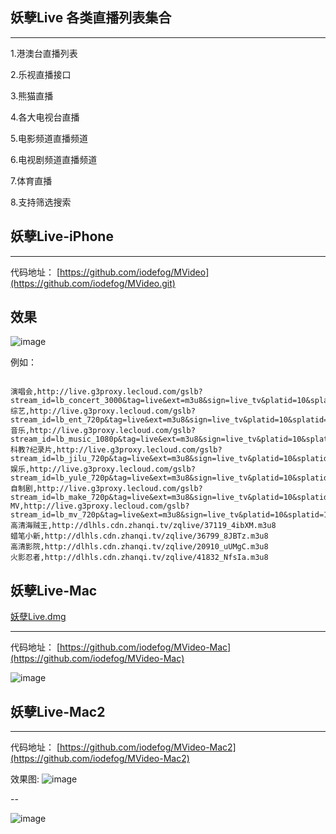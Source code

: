 ## 妖孽Live 各类直播列表集合

----

1.港澳台直播列表

2.乐视直播接口

3.熊猫直播

4.各大电视台直播

5.电影频道直播频道

6.电视剧频道直播频道

7.体育直播

8.支持筛选搜索


## 妖孽Live-iPhone

-----

代码地址：
[https://github.com/iodefog/MVideo](https://github.com/iodefog/MVideo.git)

效果
----

![image](https://github.com/iodefog/MVideo/blob/master/SnapShoot/animal.gif)  



例如：

```objc

演唱会,http://live.g3proxy.lecloud.com/gslb?stream_id=lb_concert_3000&tag=live&ext=m3u8&sign=live_tv&platid=10&splatid=1009&format=letv&expect=1
综艺,http://live.g3proxy.lecloud.com/gslb?stream_id=lb_ent_720p&tag=live&ext=m3u8&sign=live_tv&platid=10&splatid=1009&format=letv&expect=1
音乐,http://live.g3proxy.lecloud.com/gslb?stream_id=lb_music_1080p&tag=live&ext=m3u8&sign=live_tv&platid=10&splatid=1009&format=letv&expect=1
科教?纪录片,http://live.g3proxy.lecloud.com/gslb?stream_id=lb_jilu_720p&tag=live&ext=m3u8&sign=live_tv&platid=10&splatid=1009&format=letv&expect=1
娱乐,http://live.g3proxy.lecloud.com/gslb?stream_id=lb_yule_720p&tag=live&ext=m3u8&sign=live_tv&platid=10&splatid=1009&format=letv&expect=1
自制剧,http://live.g3proxy.lecloud.com/gslb?stream_id=lb_make_720p&tag=live&ext=m3u8&sign=live_tv&platid=10&splatid=1009&format=letv&expect=1
MV,http://live.g3proxy.lecloud.com/gslb?stream_id=lb_mv_720p&tag=live&ext=m3u8&sign=live_tv&platid=10&splatid=1009&format=letv&expect=1
高清海贼王,http://dlhls.cdn.zhanqi.tv/zqlive/37119_4ibXM.m3u8
蜡笔小新,http://dlhls.cdn.zhanqi.tv/zqlive/36799_8JBTz.m3u8
高清影院,http://dlhls.cdn.zhanqi.tv/zqlive/20910_uUMgC.m3u8
火影忍者,http://dlhls.cdn.zhanqi.tv/zqlive/41832_NfsIa.m3u8

```


## 妖孽Live-Mac

[妖孽Live.dmg](https://github.com/iodefog/MVideo-Mac2/tree/master/dmg/妖孽Live.dmg)

-----

代码地址：
[https://github.com/iodefog/MVideo-Mac](https://github.com/iodefog/MVideo-Mac)


![image](https://github.com/iodefog/MVideo/blob/master/SnapShoot/20170616-180526.png)



## 妖孽Live-Mac2

-----

代码地址：
[https://github.com/iodefog/MVideo-Mac2](https://github.com/iodefog/MVideo-Mac2)


效果图:
![image](https://github.com/iodefog/MVideo/blob/master/SnapShoot/list.png)

--

![image](https://github.com/iodefog/MVideo/blob/master/SnapShoot/movie.png)


